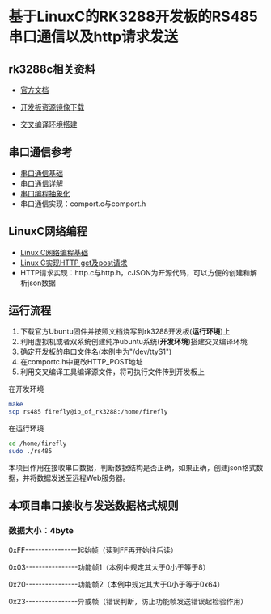 # 基于LinuxC的RK3288开发板的RS485串口通信以及http请求发送



## rk3288c相关资料

* [官方文档](https://wiki.t-firefly.com/zh_CN/AIO-3288C/started.html)

* [开发板资源镜像下载](https://www.t-firefly.com/doc/download/51.html)
* [交叉编译环境搭建](https://jingyan.baidu.com/article/fea4511a413d2bb6bb9125f6.html)





## 串口通信参考

* [串口通信基础](https://blog.csdn.net/caijiwyj/article/details/90314312)
* [串口通信详解](https://www.cnblogs.com/jimmy1989/p/3545749.html)
* [串口编程抽象化](https://blog.csdn.net/Shallwen_Deng/article/details/89482502)
* 串口通信实现：comport.c与comport.h



## LinuxC网络编程

* [Linux C网络编程基础](https://blog.csdn.net/qq_37653144/article/details/81605294)
* [Linux C实现HTTP get及post请求](https://blog.csdn.net/sjin_1314/article/details/41776679)
* HTTP请求实现：http.c与http.h，cJSON为开源代码，可以方便的创建和解析json数据





## 运行流程

1. 下载官方Ubuntu固件并按照文档烧写到rk3288开发板(**运行环境**)上
2. 利用虚拟机或者双系统创建纯净ubuntu系统(**开发环境**)搭建交叉编译环境
3. 确定开发板的串口文件名(本例中为"/dev/ttyS1")
4. 在comportc.h中更改HTTP_POST地址
5. 利用交叉编译工具编译源文件，将可执行文件传到开发板上

在开发环境

```bash
make
scp rs485 firefly@ip_of_rk3288:/home/firefly
```

在运行环境

```bash
cd /home/firefly
sudo ./rs485
```





本项目作用在接收串口数据，判断数据结构是否正确，如果正确，创建json格式数据，并将数据发送至远程Web服务器。



## 本项目串口接收与发送数据格式规则

### 数据大小：4byte

0xFF----------------起始帧（读到FF再开始往后读）

0x03----------------功能帧1（本例中规定其大于0小于等于8）

0x20----------------功能帧2（本例中规定其大于0小于等于0x64）

0x23----------------异或帧（错误判断，防止功能帧发送错误起检验作用）



